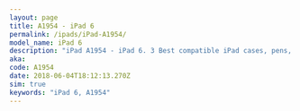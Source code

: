 ```yaml
---
layout: page
title: A1954 - iPad 6
permalink: /ipads/iPad-A1954/
model_name: iPad 6
description: "iPad A1954 - iPad 6. 3 Best compatible iPad cases, pens, chargers and keyboards."
aka: 
code: A1954
date: 2018-06-04T18:12:13.270Z
sim: true
keywords: "iPad 6, A1954"
---
```

